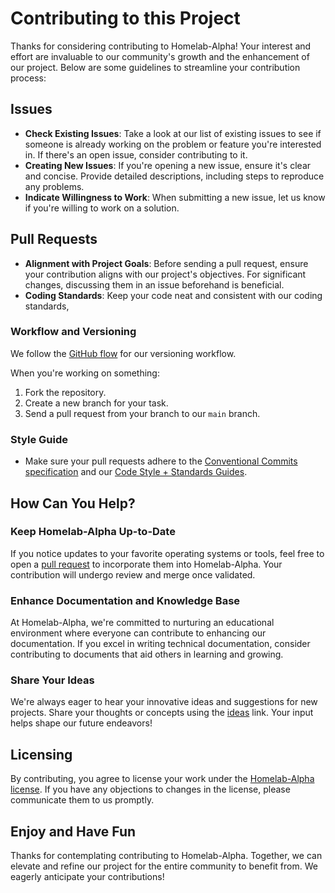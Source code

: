 # Contributing to this Project

Thanks for considering contributing to Homelab-Alpha! Your interest and effort
are invaluable to our community's growth and the enhancement of our project.
Below are some guidelines to streamline your contribution process:

## Issues

- **Check Existing Issues**: Take a look at our list of existing issues to see
  if someone is already working on the problem or feature you're interested in.
  If there's an open issue, consider contributing to it.
- **Creating New Issues**: If you're opening a new issue, ensure it's clear and
  concise. Provide detailed descriptions, including steps to reproduce any
  problems.
- **Indicate Willingness to Work**: When submitting a new issue, let us know if
  you're willing to work on a solution.

## Pull Requests

- **Alignment with Project Goals**: Before sending a pull request, ensure your
  contribution aligns with our project's objectives. For significant changes,
  discussing them in an issue beforehand is beneficial.
- **Coding Standards**: Keep your code neat and consistent with our coding
  standards,

### Workflow and Versioning

We follow the [GitHub flow] for our versioning workflow.

When you're working on something:

1. Fork the repository.
2. Create a new branch for your task.
3. Send a pull request from your branch to our `main` branch.

### Style Guide

- Make sure your pull requests adhere to the [Conventional Commits
  specification] and our [Code Style + Standards Guides].

## How Can You Help?

### Keep Homelab-Alpha Up-to-Date

If you notice updates to your favorite operating systems or tools, feel free to
open a [pull request] to incorporate them into Homelab-Alpha. Your contribution
will undergo review and merge once validated.

### Enhance Documentation and Knowledge Base

At Homelab-Alpha, we're committed to nurturing an educational environment where
everyone can contribute to enhancing our documentation. If you excel in writing
technical documentation, consider contributing to documents that aid others in
learning and growing.

### Share Your Ideas

We're always eager to hear your innovative ideas and suggestions for new
projects. Share your thoughts or concepts using the [ideas] link. Your input
helps shape our future endeavors!

## Licensing

By contributing, you agree to license your work under the [Homelab-Alpha
license]. If you have any objections to changes in the license, please
communicate them to us promptly.

## Enjoy and Have Fun

Thanks for contemplating contributing to Homelab-Alpha. Together, we can elevate
and refine our project for the entire community to benefit from. We eagerly
anticipate your contributions!

[GitHub flow]: https://guides.github.com/introduction/flow
[Conventional Commits specification]: https://conventionalcommits.org/
[Code Style + Standards Guides]: CODE_STYLE_AND_STANDARDS_GUIDES.md
[pull request]: https://github.com/homelab-alpha/adguard-home/pulls
[ideas]:
  https://github.com/homelab-alpha/adguard-home/discussions/categories/ideas
[Homelab-Alpha license]: LICENSE.md
